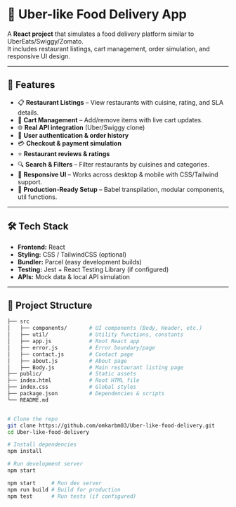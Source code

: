 # 🍕 Uber-like Food Delivery App

A **React project** that simulates a food delivery platform similar to UberEats/Swiggy/Zomato.  
It includes restaurant listings, cart management, order simulation, and responsive UI design.

---

## 🚀 Features

- 📋 **Restaurant Listings** – View restaurants with cuisine, rating, and SLA details.
- 🛒 **Cart Management** – Add/remove items with live cart updates.
- 🌐 **Real API integration** (Uber/Swiggy clone)
- 🔐 **User authentication & order history**
- 💳 **Checkout & payment simulation**
- ⭐ **Restaurant reviews & ratings**
- 🔍 **Search & Filters** – Filter restaurants by cuisines and categories.
- 📱 **Responsive UI** – Works across desktop & mobile with CSS/Tailwind support.
- 🔧 **Production-Ready Setup** – Babel transpilation, modular components, util functions.

---

## 🛠️ Tech Stack

- **Frontend:** React  
- **Styling:** CSS / TailwindCSS (optional)  
- **Bundler:** Parcel (easy development builds)  
- **Testing:** Jest + React Testing Library (if configured)  
- **APIs:** Mock data & local API simulation  

---

## 📂 Project Structure

```bash
├── src
│   ├── components/       # UI components (Body, Header, etc.)
│   ├── util/             # Utility functions, constants
│   ├── app.js            # Root React app
│   ├── error.js          # Error boundary/page
│   ├── contact.js        # Contact page
│   ├── about.js          # About page
│   ├── Body.js           # Main restaurant listing page
├── public/               # Static assets
├── index.html            # Root HTML file
├── index.css             # Global styles
├── package.json          # Dependencies & scripts
└── README.md


# Clone the repo
git clone https://github.com/omkarbm03/Uber-like-food-delivery.git
cd Uber-like-food-delivery

# Install dependencies
npm install

# Run development server
npm start

npm start     # Run dev server
npm run build # Build for production
npm test      # Run tests (if configured)
```
